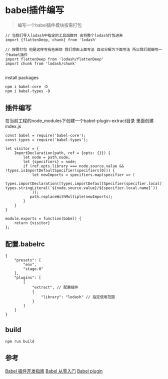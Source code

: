 # babel插件编写

> 编写一个babel插件模块按需打包

```
// 当我们导入lodash中指定的工具函数时 会将整个lodash打包进来
import {flattenDeep, chunk} from 'lodash'

// 按需打包 但是这样写有些麻烦 我们想由上面写法 自动分解为下面写法 所以我们就编写一个babel插件
import flattenDeep from 'lodash/flattenDeep'
import chunk from 'lodash/chunk'
```

##

install packages

```
npm i babel-core -D
npm i babel-types -D
```

## 插件编写

在当前工程的node_modules下创建一个babel-plugin-extract目录 里面创建index.js

```
const babel = require('babel-core');
const types = require('babel-types');

let visitor = {
    ImportDeclaration(path, ref = {opts: {}}) {
        let node = path.node;
        let {specifiers} = node;
        if (ref.opts.library === node.source.value && !types.isImportDefaultSpecifier(specifiers[0])) {
            let newImports = specifiers.map(specifier => (
                types.importDeclaration([types.importDefaultSpecifier(specifier.local)], types.stringLiteral(`${node.source.value}/${specifier.local.name}`))
            ));
           path.replaceWithMultiple(newImports);
        }
    }
}

module.exports = function(babel) {
    return {visitor}
};

```

## 配置.babelrc

```
{
    "presets": [
        "env",
        "stage-0"
    ],
    "plugins": [
        [
            "extract", // 配置插件
            {
                "library": "lodash" // 指定使用范围
            }
        ]
    ]
}

```

## build

```
npm run build
```

## 参考
[Babel 插件开发指南](https://github.com/brigand/babel-plugin-handbook/blob/master/translations/zh-Hans/README.md#asts)
[Babel 从零入门](http://web.jobbole.com/91277/)
[Babel plugin](https://babeljs.cn/docs/plugins/)
